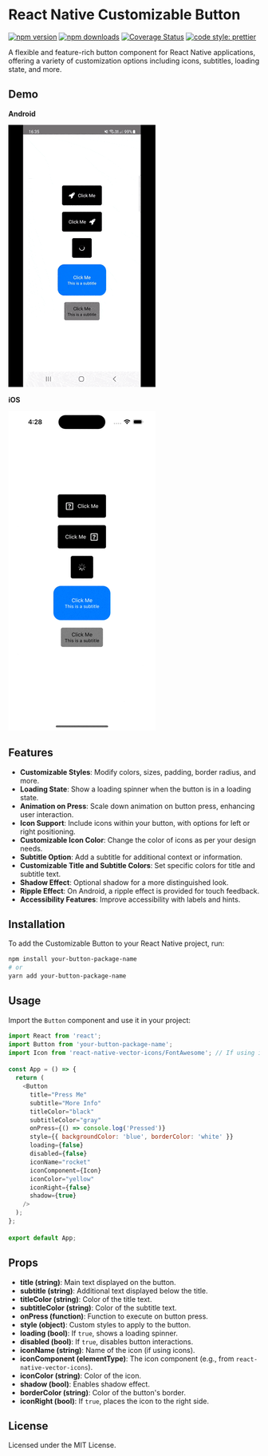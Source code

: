 
# React Native Customizable Button

[![npm version](https://img.shields.io/npm/v/react-native-interactive-button)](https://www.npmjs.com/package/react-native-interactive-button)
[![npm downloads](https://img.shields.io/npm/dw/react-native-interactive-button)](https://www.npmjs.com/package/react-native-interactive-button)
[![Coverage Status](https://coveralls.io/repos/github/calintamas/react-native-interactive-button/badge.svg?branch=master)](https://coveralls.io/github/calintamas/react-native-interactive-button?branch=main)
[![code style: prettier](https://img.shields.io/badge/code_style-prettier-ff69b4.svg)](https://github.com/prettier/prettier)

A flexible and feature-rich button component for React Native applications, offering a variety of customization options including icons, subtitles, loading state, and more.



## Demo

**Android**

![android_record gif](./docs/android_record.gif)

**iOS**

![ios_record gif](./docs/ios_record.gif)

## Features

- **Customizable Styles**: Modify colors, sizes, padding, border radius, and more.
- **Loading State**: Show a loading spinner when the button is in a loading state.
- **Animation on Press**: Scale down animation on button press, enhancing user interaction.
- **Icon Support**: Include icons within your button, with options for left or right positioning.
- **Customizable Icon Color**: Change the color of icons as per your design needs.
- **Subtitle Option**: Add a subtitle for additional context or information.
- **Customizable Title and Subtitle Colors**: Set specific colors for title and subtitle text.
- **Shadow Effect**: Optional shadow for a more distinguished look.
- **Ripple Effect**: On Android, a ripple effect is provided for touch feedback.
- **Accessibility Features**: Improve accessibility with labels and hints.

## Installation

To add the Customizable Button to your React Native project, run:

```bash
npm install your-button-package-name
# or
yarn add your-button-package-name
```

## Usage

Import the `Button` component and use it in your project:

```javascript
import React from 'react';
import Button from 'your-button-package-name';
import Icon from 'react-native-vector-icons/FontAwesome'; // If using icons

const App = () => {
  return (
    <Button
      title="Press Me"
      subtitle="More Info"
      titleColor="black"
      subtitleColor="gray"
      onPress={() => console.log('Pressed')}
      style={{ backgroundColor: 'blue', borderColor: 'white' }}
      loading={false}
      disabled={false}
      iconName="rocket"
      iconComponent={Icon}
      iconColor="yellow"
      iconRight={false}
      shadow={true}
    />
  );
};

export default App;
```

## Props

- **title (string)**: Main text displayed on the button.
- **subtitle (string)**: Additional text displayed below the title.
- **titleColor (string)**: Color of the title text.
- **subtitleColor (string)**: Color of the subtitle text.
- **onPress (function)**: Function to execute on button press.
- **style (object)**: Custom styles to apply to the button.
- **loading (bool)**: If `true`, shows a loading spinner.
- **disabled (bool)**: If `true`, disables button interactions.
- **iconName (string)**: Name of the icon (if using icons).
- **iconComponent (elementType)**: The icon component (e.g., from `react-native-vector-icons`).
- **iconColor (string)**: Color of the icon.
- **shadow (bool)**: Enables shadow effect.
- **borderColor (string)**: Color of the button's border.
- **iconRight (bool)**: If `true`, places the icon to the right side.

## License

Licensed under the MIT License.
